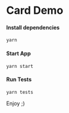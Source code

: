 # Card Demo

#### Install dependencies

    yarn

#### Start App
    yarn start

#### Run Tests
    yarn tests

Enjoy ;)